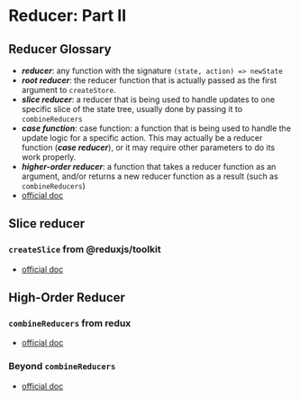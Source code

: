 # Reducer: Part II

## Reducer Glossary

- **_reducer_**: any function with the signature `(state, action) => newState`
- **_root reducer_**: the reducer function that is actually passed as the first
  argument to `createStore`.
- **_slice reducer_**: a reducer that is being used to handle updates to one
  specific slice of the state tree, usually done by passing it to
  `combineReducers`
- **_case function_**: case function: a function that is being used to handle
  the update logic for a specific action. This may actually be a reducer
  function (**_case reducer_**), or it may require other parameters to do its
  work properly.
- **_higher-order reducer_**: a function that takes a reducer function as an
  argument, and/or returns a new reducer function as a result (such as
  `combineReducers`)
- [official doc](https://redux.js.org/recipes/structuring-reducers/splitting-reducer-logic)

## Slice reducer

### `createSlice` from @reduxjs/toolkit

- [official doc](https://redux-toolkit.js.org/api/createslice)

## High-Order Reducer

### `combineReducers` from redux

- [official doc](https://redux.js.org/api/combinereducers)

### Beyond `combineReducers`

- [official doc](https://redux.js.org/recipes/structuring-reducers/beyond-combinereducers)
